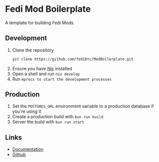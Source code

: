 # Fedi Mod Boilerplate

A template for building Fedi Mods.

## Development

1. Clone the repository
   ```bash
   git clone https://github.com/fedibtc/ModBoilerplate.git
   ```
2. Ensure you have [Nix](https://nixos.org/download) installed
3. Open a shell and run `nix develop`
4. Run `mprocs to start the development processes`

## Production

1. Set the `POSTGRES_URL` environment variable to a production database if you're using it
2. Create a production build with `bun run build`
3. Server the build with `bun run start`

## Links

- [Documentation](https://fedibtc.github.io/fedi-docs/docs/mods/developers/intro)
- [Github](https://github.com/fedibtc/ModBoilerplate)
